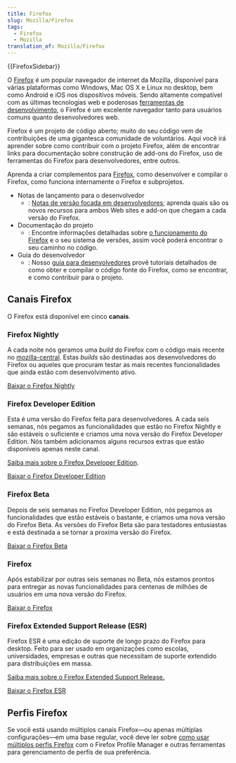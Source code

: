 ```yaml
---
title: Firefox
slug: Mozilla/Firefox
tags:
  - Firefox
  - Mozilla
translation_of: Mozilla/Firefox
---
```

{{FirefoxSidebar}}

O [Firefox](https://www.mozilla.org/pt-br/docs/firefox/new/) é um popular navegador de internet da Mozilla, disponível para várias plataformas como Windows, Mac OS X e Linux no desktop, bem como Android e iOS nos dispositivos móveis. Sendo altamente compatível com as últimas tecnologias web e poderosas [ferramentas de desenvolvimento](/pt-BR/docs/Tools), o Firefox é um excelente navegador tanto para usuários comuns quanto desenvolvedores web.

Firefox é um projeto de código aberto; muito do seu código vem de contribuições de uma gigantesca comunidade de voluntários. Aqui você irá aprender sobre como contribuir com o projeto Firefox, além de encontrar links para documentação sobre construção de add-ons do Firefox, uso de ferramentas do Firefox para desenvolvedores, entre outros.

Aprenda a criar complementos para [Firefox](https://www.mozilla.org/pt-br/docs/firefox/), como desenvolver e compilar o Firefox, como funciona internamente o Firefox e subprojetos.

- Notas de lançamento para o desenvolvedor
  - : [Notas de versão focada em desenvolvedores](/pt-BR/docs/Firefox/Releases); aprenda quais são os novos recursos para ambos Web sites e add-on que chegam a cada versão do Firefox.
- Documentação do projeto
  - : Encontre informações detalhadas sobre [o funcionamento do Firefox](/pt-BR/docs/Mozilla) e o seu sistema de versões, assim você poderá encontrar o seu caminho no código.
- Guia do desenvolvedor
  - : Nosso [guia para desenvolvedores](/pt-BR/docs/Developer_Guide) provê tutoriais detalhados de como obter e compilar o código fonte do Firefox, como se encontrar, e como contribuir para o projeto.

## Canais Firefox

O Firefox está disponível em cinco **canais**.

### Firefox Nightly

A cada noite nós geramos uma _build_ do Firefox com o código mais recente no [mozilla-central](/pt-BR/docs/mozilla-central). Estas _builds_ são destinadas aos desenvolvedores do Firefox ou aqueles que procuram testar as mais recentes funcionalidades que ainda estão com desenvolvimento ativo.

[Baixar o Firefox Nightly](https://nightly.mozilla.org/)

### Firefox Developer Edition

Esta é uma versão do Firefox feita para desenvolvedores. A cada seis semanas, nós pegamos as funcionalidades que estão no Firefox Nightly e são estáveis o suficiente e criamos uma nova versão do Firefox Developer Edition. Nós também adicionamos alguns recursos extras que estão disponíveis apenas neste canal.

[Saiba mais sobre o Firefox Developer Edition](/en-US/Firefox/Developer_Edition).

[Baixar o Firefox Developer Edition](https://www.mozilla.org/firefox/developer/)

### Firefox Beta

Depois de seis semanas no Firefox Developer Edition, nós pegamos as funcionalidades que estão estáveis o bastante, e criamos uma nova versão do Firefox Beta. As versões do Firefox Beta são para testadores entusiastas e está destinada a se tornar a proxima versão do Firefox.

[Baixar o Firefox Beta](https://www.mozilla.org/firefox/channel/#beta)

### Firefox

Após estabilizar por outras seis semanas no Beta, nós estamos prontos para entregar as novas funcionalidades para centenas de milhões de usuários em uma nova versão do Firefox.

[Baixar o Firefox](https://www.mozilla.org/firefox/channel/#firefox)

### Firefox Extended Support Release (ESR)

Firefox ESR é uma edição de suporte de longo prazo do Firefox para desktop. Feito para ser usado em organizações como escolas, universidades, empresas e outras que necessitam de suporte extendido para distribuições em massa.

[Saiba mais sobre o Firefox Extended Support Release.](/en-US/Firefox/Firefox_ESR)

[Baixar o Firefox ESR](https://www.mozilla.org/firefox/organizations/all/)

## Perfis Firefox

Se você está usando múltiplos canais Firefox—ou apenas múltiplas configurações—em uma base regular, você deve ler sobre [como usar múltiplos perfis Firefox](/pt-BR/docs/Mozilla/Firefox/Multiple_profiles) com o Firefox Profile Manager e outras ferramentas para gerenciamento de perfis de sua preferência.
